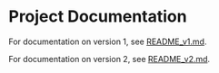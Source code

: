 # Project Documentation

For documentation on version 1, see [README_v1.md](README_v1.md).

For documentation on version 2, see [README_v2.md](README_v2.md).
